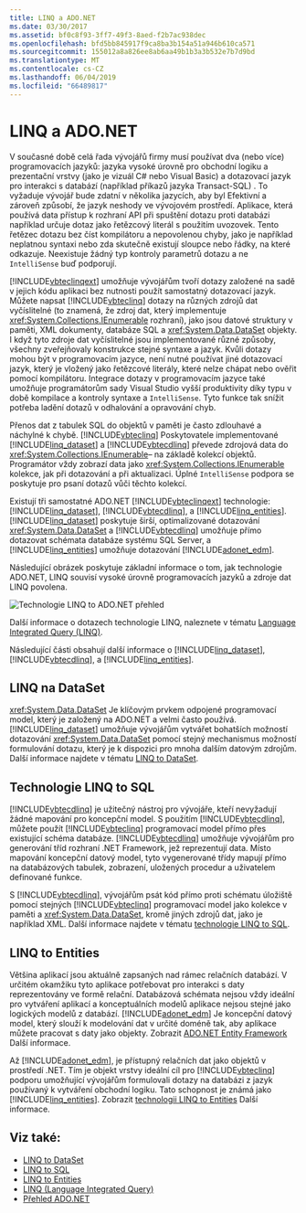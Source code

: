 ```yaml
---
title: LINQ a ADO.NET
ms.date: 03/30/2017
ms.assetid: bf0c8f93-3ff7-49f3-8aed-f2b7ac938dec
ms.openlocfilehash: bfd5bb845917f9ca8ba3b154a51a946b610ca571
ms.sourcegitcommit: 155012a8a826ee8ab6aa49b1b3a3b532e7b7d9bd
ms.translationtype: MT
ms.contentlocale: cs-CZ
ms.lasthandoff: 06/04/2019
ms.locfileid: "66489817"
---
```

# <a name="linq-and-adonet"></a>LINQ a ADO.NET
V současné době celá řada vývojářů firmy musí používat dva (nebo více) programovacích jazyků: jazyka vysoké úrovně pro obchodní logiku a prezentační vrstvy (jako je vizuál C# nebo Visual Basic) a dotazovací jazyk pro interakci s databází (například příkazů jazyka Transact-SQL) . To vyžaduje vývojář bude zdatní v několika jazycích, aby byl Efektivní a zároveň způsobí, že jazyk neshody ve vývojovém prostředí. Aplikace, která používá data přístup k rozhraní API při spuštění dotazu proti databázi například určuje dotaz jako řetězcový literál s použitím uvozovek. Tento řetězec dotazu bez číst kompilátoru a nepovolenou chyby, jako je například neplatnou syntaxi nebo zda skutečně existují sloupce nebo řádky, na které odkazuje. Neexistuje žádný typ kontroly parametrů dotazu a ne `IntelliSense` buď podporují.  
  
 [!INCLUDE[vbteclinqext](../../../../includes/vbteclinqext-md.md)] umožňuje vývojářům tvoří dotazy založené na sadě v jejich kódu aplikaci bez nutnosti použít samostatný dotazovací jazyk. Můžete napsat [!INCLUDE[vbteclinq](../../../../includes/vbteclinq-md.md)] dotazy na různých zdrojů dat vyčíslitelné (to znamená, že zdroj dat, který implementuje <xref:System.Collections.IEnumerable> rozhraní), jako jsou datové struktury v paměti, XML dokumenty, databáze SQL a <xref:System.Data.DataSet> objekty. I když tyto zdroje dat vyčíslitelné jsou implementované různé způsoby, všechny zveřejňovaly konstrukce stejné syntaxe a jazyk. Kvůli dotazy mohou být v programovacím jazyce, není nutné používat jiné dotazovací jazyk, který je vložený jako řetězcové literály, které nelze chápat nebo ověřit pomocí kompilátoru. Integrace dotazy v programovacím jazyce také umožňuje programátorům sady Visual Studio vyšší produktivity díky typu v době kompilace a kontroly syntaxe a `IntelliSense`. Tyto funkce tak snížit potřeba ladění dotazů v odhalování a opravování chyb.  
  
 Přenos dat z tabulek SQL do objektů v paměti je často zdlouhavé a náchylné k chybě. [!INCLUDE[vbteclinq](../../../../includes/vbteclinq-md.md)] Poskytovatele implementované [!INCLUDE[linq_dataset](../../../../includes/linq-dataset-md.md)] a [!INCLUDE[vbtecdlinq](../../../../includes/vbtecdlinq-md.md)] převede zdrojová data do <xref:System.Collections.IEnumerable>– na základě kolekcí objektů. Programátor vždy zobrazí data jako <xref:System.Collections.IEnumerable> kolekce, jak při dotazování a při aktualizaci. Úplné `IntelliSense` podpora se poskytuje pro psaní dotazů vůči těchto kolekcí.  
  
 Existují tři samostatné ADO.NET [!INCLUDE[vbteclinqext](../../../../includes/vbteclinqext-md.md)] technologie: [!INCLUDE[linq_dataset](../../../../includes/linq-dataset-md.md)], [!INCLUDE[vbtecdlinq](../../../../includes/vbtecdlinq-md.md)], a [!INCLUDE[linq_entities](../../../../includes/linq-entities-md.md)]. [!INCLUDE[linq_dataset](../../../../includes/linq-dataset-md.md)] poskytuje širší, optimalizované dotazování <xref:System.Data.DataSet> a [!INCLUDE[vbtecdlinq](../../../../includes/vbtecdlinq-md.md)] umožňuje přímo dotazovat schémata databáze systému SQL Server, a [!INCLUDE[linq_entities](../../../../includes/linq-entities-md.md)] umožňuje dotazování [!INCLUDE[adonet_edm](../../../../includes/adonet-edm-md.md)].  
  
 Následující obrázek poskytuje základní informace o tom, jak technologie ADO.NET, LINQ souvisí vysoké úrovně programovacích jazyků a zdroje dat LINQ povolena.  
  
 ![Technologie LINQ to ADO.NET přehled](../../../../docs/framework/data/adonet/media/dpue-linqtoadonetoverview-bpuedev11.gif "DPUE_LinqToAdoNetOverview_bpuedev11")  
  
 Další informace o dotazech technologie LINQ, naleznete v tématu [Language Integrated Query (LINQ)](../../../csharp/programming-guide/concepts/linq/index.md).
  
 Následující části obsahují další informace o [!INCLUDE[linq_dataset](../../../../includes/linq-dataset-md.md)], [!INCLUDE[vbtecdlinq](../../../../includes/vbtecdlinq-md.md)], a [!INCLUDE[linq_entities](../../../../includes/linq-entities-md.md)].  
  
## <a name="linq-to-dataset"></a>LINQ na DataSet  
 <xref:System.Data.DataSet> Je klíčovým prvkem odpojené programovací model, který je založený na ADO.NET a velmi často používá. [!INCLUDE[linq_dataset](../../../../includes/linq-dataset-md.md)] umožňuje vývojářům vytvářet bohatších možností dotazování <xref:System.Data.DataSet> pomocí stejný mechanismus možností formulování dotazu, který je k dispozici pro mnoha dalším datovým zdrojům. Další informace najdete v tématu [LINQ to DataSet](../../../../docs/framework/data/adonet/linq-to-dataset.md).  
  
## <a name="linq-to-sql"></a>Technologie LINQ to SQL  
 [!INCLUDE[vbtecdlinq](../../../../includes/vbtecdlinq-md.md)] je užitečný nástroj pro vývojáře, kteří nevyžadují žádné mapování pro koncepční model. S použitím [!INCLUDE[vbtecdlinq](../../../../includes/vbtecdlinq-md.md)], můžete použít [!INCLUDE[vbteclinq](../../../../includes/vbteclinq-md.md)] programovací model přímo přes existující schéma databáze. [!INCLUDE[vbtecdlinq](../../../../includes/vbtecdlinq-md.md)] umožňuje vývojářům pro generování tříd rozhraní .NET Framework, jež reprezentují data. Místo mapování koncepční datový model, tyto vygenerované třídy mapují přímo na databázových tabulek, zobrazení, uložených procedur a uživatelem definované funkce.  
  
 S [!INCLUDE[vbtecdlinq](../../../../includes/vbtecdlinq-md.md)], vývojářům psát kód přímo proti schématu úložiště pomocí stejných [!INCLUDE[vbteclinq](../../../../includes/vbteclinq-md.md)] programovací model jako kolekce v paměti a <xref:System.Data.DataSet>, kromě jiných zdrojů dat, jako je například XML. Další informace najdete v tématu [technologie LINQ to SQL](../../../../docs/framework/data/adonet/sql/linq/index.md).  
  
## <a name="linq-to-entities"></a>LINQ to Entities  
 Většina aplikací jsou aktuálně zapsaných nad rámec relačních databází. V určitém okamžiku tyto aplikace potřebovat pro interakci s daty reprezentovány ve formě relační. Databázová schémata nejsou vždy ideální pro vytváření aplikací a konceptuálních modelů aplikace nejsou stejné jako logických modelů z databází. [!INCLUDE[adonet_edm](../../../../includes/adonet-edm-md.md)] Je koncepční datový model, který slouží k modelování dat v určité doméně tak, aby aplikace můžete pracovat s daty jako objekty. Zobrazit [ADO.NET Entity Framework](../../../../docs/framework/data/adonet/ef/index.md) Další informace.  
  
 Až [!INCLUDE[adonet_edm](../../../../includes/adonet-edm-md.md)], je přístupný relačních dat jako objektů v prostředí .NET. Tím je objekt vrstvy ideální cíl pro [!INCLUDE[vbteclinq](../../../../includes/vbteclinq-md.md)] podporu umožňující vývojářům formulovali dotazy na databázi z jazyk používaný k vytváření obchodní logiku. Tato schopnost je známá jako [!INCLUDE[linq_entities](../../../../includes/linq-entities-md.md)]. Zobrazit [technologii LINQ to Entities](../../../../docs/framework/data/adonet/ef/language-reference/linq-to-entities.md) Další informace.  
  
## <a name="see-also"></a>Viz také:

- [LINQ to DataSet](../../../../docs/framework/data/adonet/linq-to-dataset.md)
- [LINQ to SQL](../../../../docs/framework/data/adonet/sql/linq/index.md)
- [LINQ to Entities](../../../../docs/framework/data/adonet/ef/language-reference/linq-to-entities.md)
- [LINQ (Language Integrated Query)](../../../csharp/programming-guide/concepts/linq/index.md)
- [Přehled ADO.NET](ado-net-overview.md)
